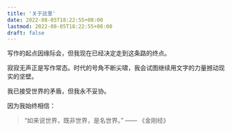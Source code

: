 ```yaml
---
title: '关于这里'
date: 2022-08-05T18:22:55+08:00
lastmod: 2022-08-05T18:22:55+08:00
draft: false
---
```


写作的起点因缘际会，但我现在已经决定走到这条路的终点。

寂寂无声正是写作常态。时代的号角不断尖啸，我会试图继续用文字的力量撼动现实的坚壁。

我已接受世界的矛盾，但我永不妥协。

<!--more-->

因为我始终相信：

> “如来说世界，既非世界，是名世界。”
> —— 《金刚经》
